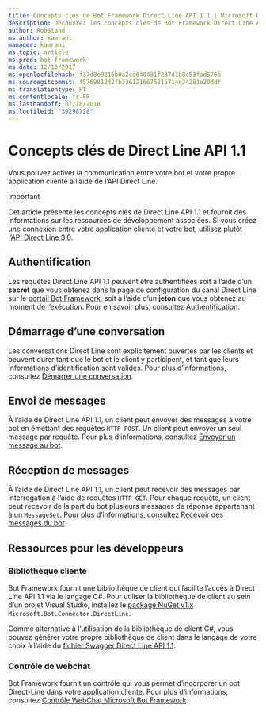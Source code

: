 ```yaml
---
title: Concepts clés de Bot Framework Direct Line API 1.1 | Microsoft Docs
description: Découvrez les concepts clés de Bot Framework Direct Line API 1.1.
author: RobStand
ms.author: kamrani
manager: kamrani
ms.topic: article
ms.prod: bot-framework
ms.date: 12/13/2017
ms.openlocfilehash: f37d8e9215b0a2cd640431f237d1b8c53fad576b
ms.sourcegitcommit: f576981342fb3361216675815714e24281e20ddf
ms.translationtype: HT
ms.contentlocale: fr-FR
ms.lasthandoff: 07/18/2018
ms.locfileid: "39298728"
---
```

# <a name="key-concepts-in-direct-line-api-11"></a>Concepts clés de Direct Line API 1.1

Vous pouvez activer la communication entre votre bot et votre propre application cliente à l’aide de l’API Direct Line. 

> [!IMPORTANT]
> Cet article présente les concepts clés de Direct Line API 1.1 et fournit des informations sur les ressources de développement associées. Si vous créez une connexion entre votre application cliente et votre bot, utilisez plutôt [l’API Direct Line 3.0](bot-framework-rest-direct-line-3-0-concepts.md).

## <a name="authentication"></a>Authentification

Les requêtes Direct Line API 1.1 peuvent être authentifiées soit à l’aide d’un **secret** que vous obtenez dans la page de configuration du canal Direct Line sur le <a href="https://dev.botframework.com/" target="_blank">portail Bot Framework</a>, soit à l’aide d’un **jeton** que vous obtenez au moment de l’exécution.  Pour en savoir plus, consultez [Authentification](bot-framework-rest-direct-line-1-1-authentication.md).

## <a name="starting-a-conversation"></a>Démarrage d’une conversation

Les conversations Direct Line sont explicitement ouvertes par les clients et peuvent durer tant que le bot et le client y participent, et tant que leurs informations d’identification sont valides. Pour plus d’informations, consultez [Démarrer une conversation](bot-framework-rest-direct-line-1-1-start-conversation.md).

## <a name="sending-messages"></a>Envoi de messages

À l’aide de Direct Line API 1.1, un client peut envoyer des messages à votre bot en émettant des requêtes `HTTP POST`. Un client peut envoyer un seul message par requête. Pour plus d’informations, consultez [Envoyer un message au bot](bot-framework-rest-direct-line-1-1-send-message.md).

## <a name="receiving-messages"></a>Réception de messages

À l’aide de Direct Line API 1.1, un client peut recevoir des messages par interrogation à l’aide de requêtes `HTTP GET`. Pour chaque requête, un client peut recevoir de la part du bot plusieurs messages de réponse appartenant à un `MessageSet`. Pour plus d’informations, consultez [Recevoir des messages du bot](bot-framework-rest-direct-line-1-1-receive-messages.md).

## <a name="developer-resources"></a>Ressources pour les développeurs

### <a name="client-library"></a>Bibliothèque cliente

Bot Framework fournit une bibliothèque de client qui facilite l’accès à Direct Line API 1.1 via le langage C#. Pour utiliser la bibliothèque de client au sein d’un projet Visual Studio, installez le <a href="https://www.nuget.org/packages/Microsoft.Bot.Connector.DirectLine/1.1.1" target="_blank">package NuGet v1.x</a> `Microsoft.Bot.Connector.DirectLine`. 

Comme alternative à l’utilisation de la bibliothèque de client C#, vous pouvez générer votre propre bibliothèque de client dans le langage de votre choix à l’aide du <a href="https://docs.botframework.com/en-us/restapi/directline/swagger.json" target="_blank">fichier Swagger Direct Line API 1.1</a>.

### <a name="web-chat-control"></a>Contrôle de webchat 

Bot Framework fournit un contrôle qui vous permet d’incorporer un bot Direct-Line dans votre application cliente. Pour plus d’informations, consultez <a href="https://github.com/Microsoft/BotFramework-WebChat" target="_blank">Contrôle WebChat Microsoft Bot Framework</a>.
